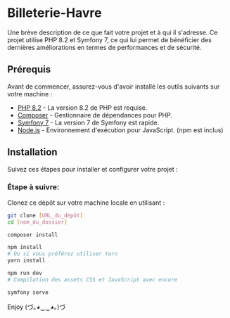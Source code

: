 # Billeterie-Havre
Une brève description de ce que fait votre projet et à qui il s'adresse. Ce projet utilise PHP 8.2 et Symfony 7, ce qui lui permet de bénéficier des dernières améliorations en termes de performances et de sécurité.

## Prérequis

Avant de commencer, assurez-vous d'avoir installé les outils suivants sur votre machine :
- [PHP 8.2](https://www.php.net/releases/8_2_0.php) - La version 8.2 de PHP est requise.
- [Composer](https://getcomposer.org/) - Gestionnaire de dépendances pour PHP.
- [Symfony 7](https://symfony.com/download) - La version 7 de Symfony est rapide.
- [Node.js](https://nodejs.org/) - Environnement d'exécution pour JavaScript. (npm est inclus)

## Installation

Suivez ces étapes pour installer et configurer votre projet :

### Étape à suivre:

Clonez ce dépôt sur votre machine locale en utilisant :

```bash
git clone [URL_du_dépôt]
cd [nom_du_dossier]

composer install

npm install
# Ou si vous préférez utiliser Yarn
yarn install

npm run dev
# Compilation des assets CSS et JavaScript avec encore

symfony serve

```

Enjoy (づ｡◕‿‿◕｡)づ
